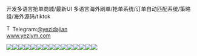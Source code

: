 开发多语言抢单商城/最新UI 多语言海外刷单/抢单系统/订单自动匹配系统/策略组/海外源码/tiktok<p dir="auto"><a target="_blank" rel="noopener noreferrer nofollow" href="https://camo.githubusercontent.com/d614d90677fbc2e34c7c62ebc68c82379d87a57c4beaf05af65fec7ba6b72e36/68747470733a2f2f63646e2d69636f6e732d706e672e666c617469636f6e2e636f6d2f3531322f323131312f323131313634362e706e67"><img src="https://camo.githubusercontent.com/d614d90677fbc2e34c7c62ebc68c82379d87a57c4beaf05af65fec7ba6b72e36/68747470733a2f2f63646e2d69636f6e732d706e672e666c617469636f6e2e636f6d2f3531322f323131312f323131313634362e706e67" alt="Telegram Icon" style="width: 16px; max-width: 100%;" data-canonical-src="https://cdn-icons-png.flaticon.com/512/2111/2111646.png"></a>Telegram:<a href="https://t.me/yezidajian" rel="nofollow">@yezidajian</a><br><a href="https://www.yeziym.com/">www.yeziym.com</a></p><img src="https://github.com/yeziym/kaifaduoyuyanqiang_sT/blob/main/Ink1l.png"><img src="https://github.com/yeziym/kaifaduoyuyanqiang_sT/blob/main/84Mo8.png"><img src="https://github.com/yeziym/kaifaduoyuyanqiang_sT/blob/main/Ld0Bo.png"><img src="https://github.com/yeziym/kaifaduoyuyanqiang_sT/blob/main/npRmY.png"><img src="https://github.com/yeziym/kaifaduoyuyanqiang_sT/blob/main/ySlsj.png"><img src="https://github.com/yeziym/kaifaduoyuyanqiang_sT/blob/main/4x0C6.png"><img src="https://github.com/yeziym/kaifaduoyuyanqiang_sT/blob/main/9s4W1.png"><img src="https://github.com/yeziym/kaifaduoyuyanqiang_sT/blob/main/tiJJA.png"><img src="https://github.com/yeziym/kaifaduoyuyanqiang_sT/blob/main/PhbIT.png"><img src="https://github.com/yeziym/kaifaduoyuyanqiang_sT/blob/main/I1Hlf.png"><img src="https://github.com/yeziym/kaifaduoyuyanqiang_sT/blob/main/iCcAR.png"><img src="https://github.com/yeziym/kaifaduoyuyanqiang_sT/blob/main/THCtG.png"><img src="https://github.com/yeziym/kaifaduoyuyanqiang_sT/blob/main/i9sEQ.png"><img src="https://github.com/yeziym/kaifaduoyuyanqiang_sT/blob/main/pNy2d.png"><img src="https://github.com/yeziym/kaifaduoyuyanqiang_sT/blob/main/G0C04.png">